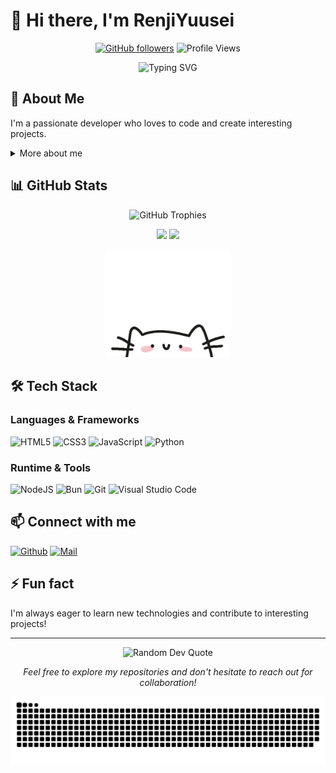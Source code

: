 # 👋 Hi there, I'm RenjiYuusei

<div align="center">

[![GitHub followers](https://img.shields.io/github/followers/RenjiYuusei?style=social)](https://github.com/RenjiYuusei)
![Profile Views](https://komarev.com/ghpvc/?username=RenjiYuusei&color=blueviolet)

<img src="https://readme-typing-svg.herokuapp.com?font=Fira+Code&pause=1000&color=9D36F7&center=true&vCenter=true&width=435&lines=Frontend+Developer;Full-stack+Developer;Vietnamese+Developer;Always+learning+new+things" alt="Typing SVG" />

</div>

## 🚀 About Me

I'm a passionate developer who loves to code and create interesting projects.

<details>
<summary>More about me</summary>

-   🔭 I'm currently working on improving my coding skills
-   🌱 I'm currently learning Full Stack Development
-   👯 I'm looking to collaborate on interesting projects
-   🇻🇳 I am Vietnamese and my real name is Doan Dinh Hoang (Đoàn Đình Hoàng)
-   💡 I love exploring new technologies and developing software solutions

</details>

## 📊 GitHub Stats

<div align="center">

<img src="https://github-profile-trophy.vercel.app/?username=RenjiYuusei&theme=radical&no-frame=false&no-bg=true&margin-w=4&column=-1" alt="GitHub Trophies" />

<p align="center">
  <img width="41%" src="https://github-readme-stats.vercel.app/api?username=RenjiYuusei&show_icons=true&theme=radical&count_private=true&hide_border=true&bg_color=0D1117">
  <img width="31%" src="https://github-readme-stats.vercel.app/api/top-langs/?username=RenjiYuusei&layout=compact&theme=radical&hide_border=true&bg_color=0D1117">
</p>

<p align="center">
  <img src="cat.webp" alt="Cute Cat" width="200">
</p>

</div>

## 🛠️ Tech Stack

### Languages & Frameworks

![HTML5](https://img.shields.io/badge/html5-%23E34F26.svg?style=for-the-badge&logo=html5&logoColor=white)
![CSS3](https://img.shields.io/badge/css3-%231572B6.svg?style=for-the-badge&logo=css3&logoColor=white)
![JavaScript](https://img.shields.io/badge/javascript-%23323330.svg?style=for-the-badge&logo=javascript&logoColor=%23F7DF1E)
![Python](https://img.shields.io/badge/python-%2314354C.svg?style=for-the-badge&logo=python&logoColor=white)

### Runtime & Tools

![NodeJS](https://img.shields.io/badge/node.js-6DA55F?style=for-the-badge&logo=node.js&logoColor=white)
![Bun](https://img.shields.io/badge/Bun-black?style=for-the-badge&logo=bun&logoColor=white)
![Git](https://img.shields.io/badge/git-%23F05033.svg?style=for-the-badge&logo=git&logoColor=white)
![Visual Studio Code](https://img.shields.io/badge/VS%20Code-0078d7.svg?style=for-the-badge&logo=visual-studio-code&logoColor=white)

## 📫 Connect with me

<p align="left">
<a href="https://github.com/RenjiYuusei" target="_blank"><img alt="Github" src="https://img.shields.io/badge/GitHub-%2312100E.svg?&style=for-the-badge&logo=Github&logoColor=white" /></a>
<a href="mailto:daoluc.yy@gmail.com" target="_blank"><img alt="Mail" src="https://img.shields.io/badge/Mail-D14836?style=for-the-badge&logo=gmail&logoColor=white" /></a>
</p>

## ⚡ Fun fact

I'm always eager to learn new technologies and contribute to interesting projects!

---

<div align="center">

<img src="https://quotes-github-readme.vercel.app/api?type=horizontal&theme=radical" alt="Random Dev Quote"/>

_Feel free to explore my repositories and don't hesitate to reach out for collaboration!_

<img src="https://raw.githubusercontent.com/Platane/snk/output/github-contribution-grid-snake.svg" alt="Snake animation" />

</div>
